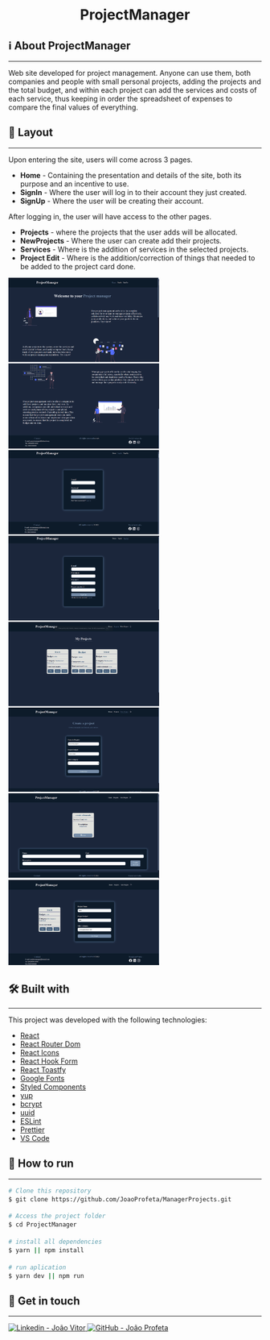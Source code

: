 <h1 align="center">ProjectManager</h1>

## ℹ About ProjectManager
<hr/>
Web site developed for project management. Anyone can use them, both companies and people with small personal projects, adding the projects and the total budget, and within each project can add the services and costs of each service, thus keeping in order the spreadsheet of expenses to compare the final values of everything.



## 🎨 Layout
<hr/>
Upon entering the site, users will come across 3 pages.
<ul>
  <li><b>Home</b> - Containing the presentation and details of the site, both its purpose and an incentive to use.</li> 
  <li><b>SignIn</b> - Where the user will log in to their account they just created.</li>
	<li><b>SignUp</b> - Where the user will be creating their account.</li>
</ul>

After logging in, the user will have access to the other pages.
<ul>	
	<li><b>Projects</b> - where the projects that the user adds will be allocated.</li>
	<li><b>NewProjects</b> - Where the user can create add their projects.</li>
	<li><b>Services</b> - Where is the addition of services in the selected projects.</li>
	<li><b>Project Edit</b> - Where is the addition/correction of things that needed to be added to the project card done.</li>
</ul>

<div>
<img alt="Home Page" src="./src/assets/home.png" width="300px">
<img alt="Home Page" src="./src/assets/home-footer.png" width="300px">
<img alt="SignIn Page" src="./src/assets/sign-in.png" width="300px">
<img alt="SignUp Page" src="./src/assets/sign-up.png" width="300px">
<img alt="Projects Page" src="./src/assets/projects.png"  width="300px">
<img alt="Create Projects Page" src="./src/assets/create-projects.png" width="300px">
<img alt="Create Services For Projects Page" src="./src/assets/area-add-services.png" width="300px">
<img alt="Edit Project Page" src="./src/assets/edit-projects.png" width="300px">
</div>



## 🛠️ Built with
<hr/>
This project was developed with the following technologies:

-   [React](https://react.dev/)
-   [React Router Dom](https://reactrouter.com/en/main)
-   [React Icons](https://react-icons.github.io/react-icons/)
-   [React Hook Form](https://react-hook-form.com/)
-   [React Toastfy](https://fkhadra.github.io/react-toastify/introduction/)
-   [Google Fonts](https://fonts.google.com/)
-   [Styled Components](https://styled-components.com/)
-   [yup](https://www.npmjs.com/package/yup)
-   [bcrypt](https://www.npmjs.com/package/bcrypt)
-	[uuid](https://www.npmjs.com/package/uuid)
-   [ESLint](https://eslint.org/)
-   [Prettier](https://prettier.io/)
-   [VS Code](https://code.visualstudio.com/)

## 🚀 How to run
<hr/>


```bash
# Clone this repository
$ git clone https://github.com/JoaoProfeta/ManagerProjects.git

# Access the project folder
$ cd ProjectManager

# install all dependencies
$ yarn || npm install

# run aplication
$ yarn dev || npm run

```

## 📝 Get in touch
<hr/>

<a href="https://www.linkedin.com/in/jo%C3%A3o-vitor-de-jesus-profeta-195bb0239/" target="_blank" >
  <img alt="Linkedin - João Vitor" src="https://camo.githubusercontent.com/a80d00f23720d0bc9f55481cfcd77ab79e141606829cf16ec43f8cacc7741e46/68747470733a2f2f696d672e736869656c64732e696f2f62616467652f4c696e6b6564496e2d3030373742353f7374796c653d666f722d7468652d6261646765266c6f676f3d6c696e6b6564696e266c6f676f436f6c6f723d7768697465">
</a>
<a href="https://github.com/JoaoProfeta" target="_blank" >
  <img alt="GitHub - João Profeta" src="https://camo.githubusercontent.com/fbc3df79ffe1a99e482b154b29262ecbb10d6ee4ed22faa82683aa653d72c4e1/68747470733a2f2f696d672e736869656c64732e696f2f62616467652f4769744875622d3130303030303f7374796c653d666f722d7468652d6261646765266c6f676f3d676974687562266c6f676f436f6c6f723d7768697465">
</a>

